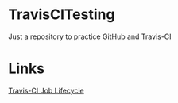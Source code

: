 # TravisCITesting

Just a repository to practice GitHub and Travis-CI

# Links

[Travis-CI Job Lifecycle](https://docs.travis-ci.com/user/job-lifecycle/)